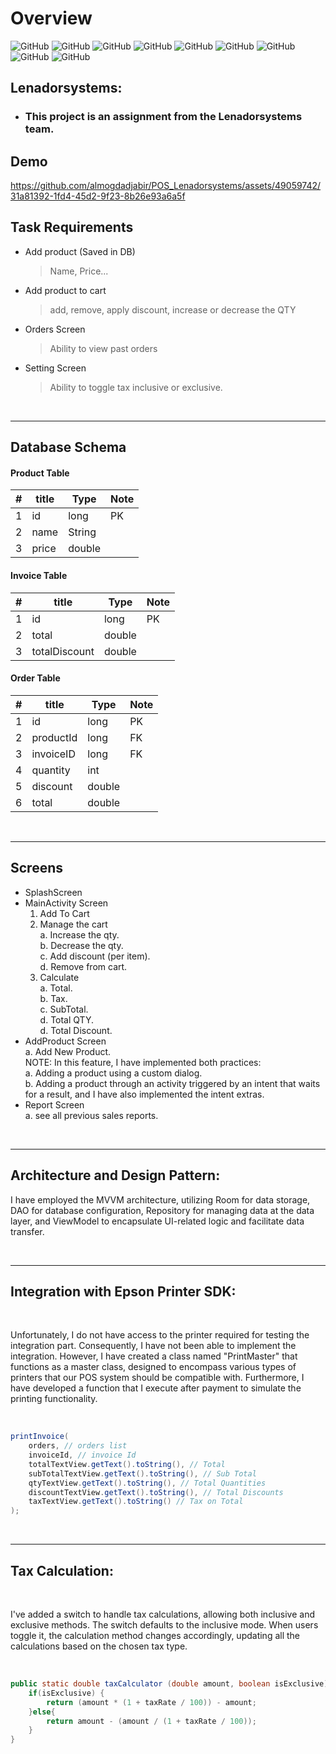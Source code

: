 ﻿# Overview


![GitHub](https://img.shields.io/badge/android-%23326ce5.svg?style=for-the-badge&logo=android&logoColor=white)
![GitHub](https://img.shields.io/badge/java-%23006d77.svg?style=for-the-badge&logo=java&logoColor=white)
![GitHub](https://img.shields.io/badge/sqlite-%23ff8fab.svg?style=for-the-badge&logo=sqlite&logoColor=white)
![GitHub](https://img.shields.io/badge/github-%23121011.svg?style=for-the-badge&logo=github&logoColor=white)
![GitHub](https://img.shields.io/badge/kotlin-%23f72585.svg?style=for-the-badge&logo=kotlin&logoColor=white)
![GitHub](https://img.shields.io/badge/lottie-%23f7a072.svg?style=for-the-badge&logo=lottie&logoColor=white)
![GitHub](https://img.shields.io/badge/mvvm-%23e0fbfc.svg?style=for-the-badge&logo=mvvm&logoColor=black)
![GitHub](https://img.shields.io/badge/room-%23ee6c4d.svg?style=for-the-badge&logo=room&logoColor=white)
![GitHub](https://img.shields.io/badge/lifecycle-%23e7ecef.svg?style=for-the-badge&logo=lifecycle&logoColor=black)

## Lenadorsystems:

- ### This project is an assignment from the Lenadorsystems team.

## Demo


https://github.com/almogdadjabir/POS_Lenadorsystems/assets/49059742/31a81392-1fd4-45d2-9f23-8b26e93a6a5f



## Task Requirements

- Add product (Saved in DB)

  > Name,
  > Price...

- Add product to cart

  > add, remove, apply discount, increase or decrease the QTY
- Orders Screen
  > Ability to view past orders
- Setting Screen
  > Ability to toggle tax inclusive or exclusive.

<br>
<hr>
<be>

## Database Schema

#### Product Table

| #     | title        | Type   | Note   |
| ----- | ------------ | ------ | ------ |
| 1     | id           | long   | PK     |
| 2     | name         | String |        |
| 3     | price        | double |        |

#### Invoice Table

| #     | title        | Type   | Note   |
| ----- | ------------ | ------ | ------ |
| 1     | id           | long   | PK     |
| 2     | total        | double |        |
| 3     | totalDiscount| double |        |

#### Order Table

| #     | title        | Type   | Note   |
| ----- | ------------ | ------ | ------ |
| 1     | id           | long   | PK     |
| 2     | productId    | long   | FK     |
| 3     | invoiceID    | long   |  FK    |
| 4     | quantity     | int    |        |
| 5     | discount     | double |        |
| 6     | total        | double |        |

<br>
<hr>
<be>

## Screens
- SplashScreen
- MainActivity Screen
    1. Add To Cart
    2. Manage the cart </br>
       a. Increase the qty. </br>
       b. Decrease the qty. </br>
       c. Add discount (per item). </br>
       d. Remove from cart. </br>
    3. Calculate</br>
       a. Total.</br>
       b. Tax.</br>
       c. SubTotal.</br>
       d. Total QTY.</br>
       d. Total Discount.</br>
- AddProduct Screen</br>
  a. Add New Product.</br>
  NOTE: In this feature, I have implemented both practices:</br>
  a. Adding a product using a custom dialog.</br>
  b. Adding a product through an activity triggered by an intent that waits for a result, and I have also implemented the intent extras.
  </br>
- Report Screen</br>
  a. see all previous sales reports.

<br>
<hr>
<be>

## Architecture and Design Pattern:

I have employed the MVVM architecture, utilizing Room for data storage, DAO for database configuration, Repository for managing data at the data layer, and ViewModel to encapsulate UI-related logic and facilitate data transfer.

<br>
<hr>
<be>

## Integration with Epson Printer SDK:
<br>

Unfortunately, I do not have access to the printer required for testing the integration part. Consequently, I have not been able to implement the integration. However, I have created a class named "PrintMaster" that functions as a master class, designed to encompass various types of printers that our POS system should be compatible with. Furthermore, I have developed a function that I execute after payment to simulate the printing functionality.

<br>

```java
printInvoice(
    orders, // orders list
    invoiceId, // invoice Id
    totalTextView.getText().toString(), // Total
    subTotalTextView.getText().toString(), // Sub Total
    qtyTextView.getText().toString(), // Total Quantities
    discountTextView.getText().toString(), // Total Discounts
    taxTextView.getText().toString() // Tax on Total
);
```

<br>
<hr>
<be>

## Tax Calculation:
<br>

I've added a switch to handle tax calculations, allowing both inclusive and exclusive methods. The switch defaults to the inclusive mode. When users toggle it, the calculation method changes accordingly, updating all the calculations based on the chosen tax type.


<br>

```java
public static double taxCalculator (double amount, boolean isExclusive){
    if(isExclusive) {
        return (amount * (1 + taxRate / 100)) - amount;
    }else{
        return amount - (amount / (1 + taxRate / 100));
    }
}
```
